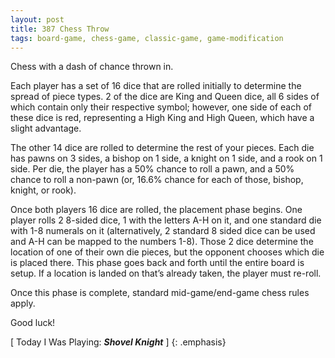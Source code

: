 ```yaml
---
layout: post
title: 387 Chess Throw
tags: board-game, chess-game, classic-game, game-modification
---
```

Chess with a dash of chance thrown in.

Each player has a set of 16 dice that are rolled initially to determine the spread of piece types.  2 of the dice are King and Queen dice, all 6 sides of which contain only their respective symbol; however, one side of each of these dice is red, representing a High King and High Queen, which have a slight advantage.

The other 14 dice are rolled to determine the rest of your pieces.  Each die has pawns on 3 sides, a bishop on 1 side, a knight on 1 side, and a rook on 1 side.  Per die, the player has a 50% chance to roll a pawn, and a 50% chance to roll a non-pawn (or, 16.6% chance for each of those, bishop, knight, or rook).

Once both players 16 dice are rolled, the placement phase begins.  One player rolls 2 8-sided dice, 1 with the letters A-H on it, and one standard die with 1-8 numerals on it (alternatively, 2 standard 8 sided dice can be used and A-H can be mapped to the numbers 1-8). Those 2 dice determine the location of one of their own die pieces, but the opponent chooses which die is placed there.  This phase goes back and forth until the entire board is setup. If a location is landed on that’s already taken, the player must re-roll.

Once this phase is complete, standard mid-game/end-game chess rules apply.

Good luck!

[ Today I Was Playing: ***Shovel Knight*** ]
{: .emphasis}
